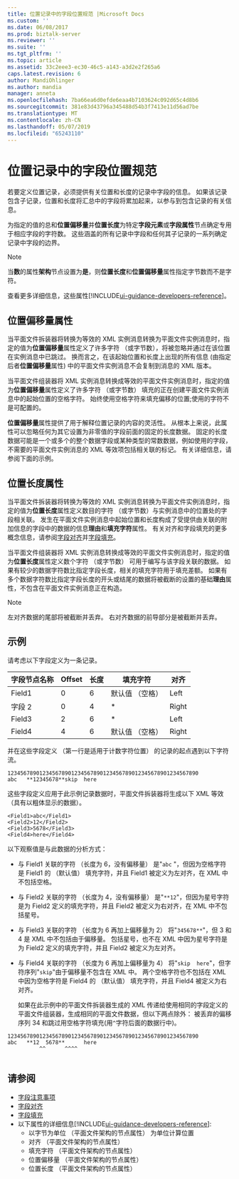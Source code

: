 ```yaml
---
title: 位置记录中的字段位置规范 |Microsoft Docs
ms.custom: ''
ms.date: 06/08/2017
ms.prod: biztalk-server
ms.reviewer: ''
ms.suite: ''
ms.tgt_pltfrm: ''
ms.topic: article
ms.assetid: 33c2eee3-ec30-46c5-a143-a3d2e2f265a6
caps.latest.revision: 6
author: MandiOhlinger
ms.author: mandia
manager: anneta
ms.openlocfilehash: 7ba66ea6d0efde6eaa4b7103624c092d65c4d8b6
ms.sourcegitcommit: 381e83d43796a345488d54b3f7413e11d56ad7be
ms.translationtype: MT
ms.contentlocale: zh-CN
ms.lasthandoff: 05/07/2019
ms.locfileid: "65243110"
---
```

# <a name="specification-of-field-positions-within-positional-records"></a>位置记录中的字段位置规范
若要定义位置记录，必须提供有关位置和长度的记录中字段的信息。 如果该记录包含子记录，位置和长度将汇总中的字段将累加起来，以参与到包含记录的有关信息。  
  
 为指定的值的总和**位置偏移量**并**位置长度**为特定**字段元素**或**字段属性**节点确定专用于相应字段的字符数。 这些涵盖的所有记录中字段和任何其子记录的一系列确定记录中字段的边界。  
  
> [!NOTE]
>  当**数**的属性**架构**节点设置为**是**，则**位置长度**和**位置偏移量**属性指定字节数而不是字符。  

查看更多详细信息，这些属性[!INCLUDE[ui-guidance-developers-reference](../includes/ui-guidance-developers-reference.md)]。
  
## <a name="positional-offset-property"></a>位置偏移量属性  
 当平面文件拆装器将转换为等效的 XML 实例消息转换为平面文件实例消息时，指定的值为**位置偏移量**属性定义了许多字符 （或字节数），将被忽略并通过在该位置在实例消息中已跳过。 换而言之，在该起始位置和长度上出现的所有信息 (由指定后者**位置偏移量**属性) 中的平面文件实例消息不会复制到消息的 XML 版本。  
  
 当平面文件组装器将 XML 实例消息转换成等效的平面文件实例消息时，指定的值为**位置偏移量**属性定义了许多字符 （或字节数） 填充的正在创建平面文件实例消息中的起始位置的空格字符。 始终使用空格字符来填充偏移的位置;使用的字符不是可配置的。  
  
 **位置偏移量**属性提供了用于解释位置记录的内容的灵活性。 从根本上来说，此属性可以忽略任何为其它设置为非零值的字段前面的固定的长度数据。 固定的长度数据可能是一个或多个的整个数据字段或某种类型的常数数据，例如使用的字段，不需要的平面文件实例消息的 XML 等效项包括相关联的标记。 有关详细信息，请参阅下面的示例。  
  
## <a name="positional-length-property"></a>位置长度属性  
 当平面文件拆装器将转换为等效的 XML 实例消息转换为平面文件实例消息时，指定的值为**位置长度**属性定义数目的字符 （或字节数）与实例消息中的位置处的字段相关联。 发生在平面文件实例消息中起始位置和长度构成了受提供由关联的附加信息的字段中的数据的信息**理由**和**填充字符**属性。 有关对齐和字段填充的更多概念信息，请参阅[字段对齐](../core/field-justification.md)并[字段填充](../core/field-padding.md)。  
  
 当平面文件组装器将 XML 实例消息转换成等效的平面文件实例消息时，指定的值为**位置长度**属性定义数个字符 （或字节数） 可用于编写与该字段关联的数据。 如果有较少的数据字符数比指定字段长度，相关的填充字符用于填充差额。 如果有多个数据字符数比指定字段长度的开头或结尾的数据将被截断的设置的基础**理由**属性，不包含在平面文件实例消息正在构造。  
  
> [!NOTE]
>  左对齐数据的尾部将被截断并丢弃。 右对齐数据的前导部分是被截断并丢弃。  
  
## <a name="example"></a>示例  
 请考虑以下字段定义为一条记录。  
  
|字段节点名称|Offset|长度|填充字符|对齐|  
|---------------------|------------|------------|-------------------|-------------------|  
|Field1|0|6|默认值 （空格）|Left|  
|字段 2|0|4|*|Right|  
|Field3|2|6|*|Left|  
|Field4|4|6|默认值 （空格）|Right|  
  
 并在这些字段定义 （第一行是适用于计数字符位置） 的记录的起点遇到以下字符流。  
  
```  
123456789012345678901234567890123456789012345678901234567890  
abc   **12345678**skip  here  
```  
  
 这些字段定义应用于此示例记录数据时，平面文件拆装器将生成以下 XML 等效 （具有以粗体显示的数据）。  
  
```  
<Field1>abc</Field1>  
<Field2>12</Field2>  
<Field3>5678</Field3>  
<Field4>here</Field4>  
```  
  
 以下观察值是与此数据的分析方式：  
  
- 与 Field1 关联的字符 （长度为 6，没有偏移量） 是"`abc` "，但因为空格字符是 Field1 的 （默认值） 填充字符，并且 Field1 被定义为左对齐，在 XML 中不包括空格。  
  
- 与 Field2 关联的字符 （长度为 4，没有偏移量） 是"`**12`"，但因为星号字符是为 Field2 定义的填充字符，并且 Field2 被定义为右对齐，在 XML 中不包括星号。  
  
- 与 Field3 关联的字符 （长度为 6 再加上偏移量为 2） 将"`345678**`"，但 3 和 4 是 XML 中不包括由于偏移量。 包括星号，也不在 XML 中因为星号字符是为 Field2 定义的填充字符，并且 Field2 被定义为左对齐。  
  
- 与 Field4 关联的字符 （长度为 6 再加上偏移量为 4） 将"`skip  here`"，但字符序列"`skip`"由于偏移量不包含在 XML 中。 两个空格字符也不包括在 XML 中因为空格字符是 Field4 的 （默认值） 填充字符，并且 Field4 被定义为右对齐。  
  
  如果在此示例中的平面文件拆装器生成的 XML 传递给使用相同的字段定义的平面文件组装器，生成相同的平面文件数据，但以下两点除外： 被丢弃的偏移序列 34 和跳过用空格字符填充(用`^`字符后面的数据行中)。  
  
```  
123456789012345678901234567890123456789012345678901234567890  
abc   **12  5678**      here  
          ^^      ^^^^  
  
```  
  
## <a name="see-also"></a>请参阅  
- [字段注意事项](../core/field-considerations.md)    
- [字段对齐](../core/field-justification.md)   
- [字段填充](../core/field-padding.md)   
- 以下属性的详细信息[!INCLUDE[ui-guidance-developers-reference](../includes/ui-guidance-developers-reference.md)]:  
    - 以字节为单位 （平面文件架构的节点属性） 为单位计算位置  
    - 对齐 （平面文件架构的节点属性）  
    - 填充字符 （平面文件架构的节点属性） 
    - 位置偏移量 （平面文件架构的节点属性）
    - 位置长度 （平面文件架构的节点属性）